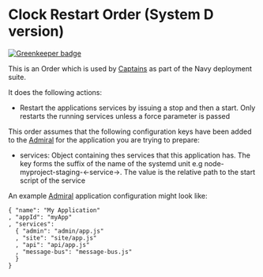 # Clock Restart Order (System D version)

[![Greenkeeper badge](https://badges.greenkeeper.io/clocklimited/navy-clock-systemd-restart.svg)](https://greenkeeper.io/)

This is an Order which is used by [Captains](http://github.com/microadam/navy-captain) as part of the Navy deployment suite.

It does the following actions:

* Restart the applications services by issuing a stop and then a start. Only restarts the running services unless a force parameter is passed

This order assumes that the following configuration keys have been added to the [Admiral](http://github.com/microadam/navy-admiral) for the application you are trying to prepare:

* services: Object containing thes services that this application has. The key forms the suffix of the name of the systemd unit e.g node-myproject-staging-<-service->. The value is the relative path to the start script of the service

An example [Admiral](http://github.com/microadam/navy-admiral) application configuration might look like:

    { "name": "My Application"
    , "appId": "myApp"
    , "services":
      { "admin": "admin/app.js"
      , "site": "site/app.js"
      , "api": "api/app.js"
      , "message-bus": "message-bus.js"
      }
    }

